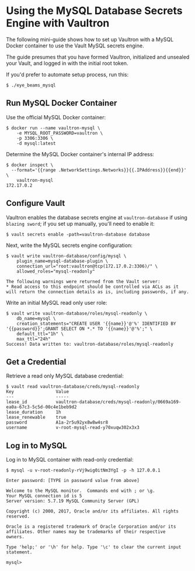 # Using the MySQL Database Secrets Engine with Vaultron

The following mini-guide shows how to set up Vaultron with a MySQL Docker
container to use the Vault MySQL secrets engine.

The guide presumes that you have formed Vaultron, initialized and unsealed
your Vault, and logged in with the initial root token.

If you'd prefer to automate setup process, run this:

```
$ ./eye_beams_mysql
```

## Run MySQL Docker Container

Use the official MySQL Docker container:

```
$ docker run --name vaultron-mysql \
    -e MYSQL_ROOT_PASSWORD=vaultron \
    -p 3306:3306 \
    -d mysql:latest
```

Determine the MySQL Docker container's internal IP address:

```
$ docker inspect \
  --format='{{range .NetworkSettings.Networks}}{{.IPAddress}}{{end}}' \
    vaultron-mysql
172.17.0.2
```

## Configure Vault

Vaultron enables the database secrets engine at `vaultron-database` if using `blazing sword`; if you set up manually, you'll need to enable it:

```
$ vault secrets enable -path=vaultron-database database
```

Next, write the MySQL secrets engine configuration:

```
$ vault write vaultron-database/config/mysql \
    plugin_name=mysql-database-plugin \
    connection_url="root:vaultron@tcp(172.17.0.2:3306)/" \
    allowed_roles="mysql-readonly"

The following warnings were returned from the Vault server:
* Read access to this endpoint should be controlled via ACLs as it will return the connection details as is, including passwords, if any.
```

Write an initial MySQL read only user role:

```
$ vault write vaultron-database/roles/mysql-readonly \
    db_name=mysql \
    creation_statements="CREATE USER '{{name}}'@'%' IDENTIFIED BY '{{password}}';GRANT SELECT ON *.* TO '{{name}}'@'%';" \
    default_ttl="1h" \
    max_ttl="24h"
Success! Data written to: vaultron-database/roles/mysql-readonly
```

## Get a Credential

Retrieve a read only MySQL database credential:

```
$ vault read vaultron-database/creds/mysql-readonly
Key                Value
---                -----
lease_id           vaultron-database/creds/mysql-readonly/0669a169-ea0a-67c3-5c5d-00c4e1beb9d2
lease_duration     1h
lease_renewable    true
password           A1a-2r5u92yx8w8w4sr8
username           v-root-mysql-read-y70xuqw302x3x3
```

## Log in to MySQL

Log in to MySQL container with read-only credential:

```
$ mysql -u v-root-readonly-rVj9wig0itNm3YgI -p -h 127.0.0.1

Enter password: [TYPE in password value from above]

Welcome to the MySQL monitor.  Commands end with ; or \g.
Your MySQL connection id is 5
Server version: 5.7.19 MySQL Community Server (GPL)

Copyright (c) 2000, 2017, Oracle and/or its affiliates. All rights reserved.

Oracle is a registered trademark of Oracle Corporation and/or its
affiliates. Other names may be trademarks of their respective
owners.

Type 'help;' or '\h' for help. Type '\c' to clear the current input statement.

mysql>
```
